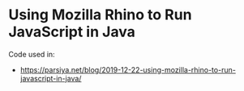 # Using Mozilla Rhino to Run JavaScript in Java
Code used in:

- https://parsiya.net/blog/2019-12-22-using-mozilla-rhino-to-run-javascript-in-java/